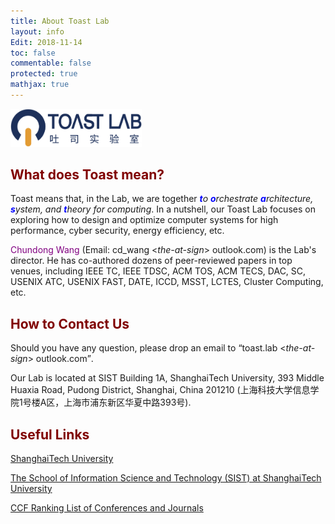 ```yaml
---
title: About Toast Lab
layout: info
Edit: 2018-11-14
toc: false
commentable: false
protected: true
mathjax: true
---
```

<img src="./logo.png" alt="The Logo of Toast Lab" width="210"> <br>
<h2><a class="toast"><font color="maroon">What does Toast mean?</font></a></h2>
<p>Toast means that, in the Lab, we are together <i><strong><font color="blue">t</font></strong>o <strong><font color="blue">o</font></strong>rchestrate <strong><font color="blue">a</font></strong>rchitecture, <strong><font color="blue">s</font></strong>ystem, and <strong><font color="blue">t</font></strong>heory for computing</i>. In a nutshell, our Toast Lab focuses on exploring how to design and optimize computer systems for high performance, cyber security, energy efficiency, etc.</p>

<p><a href="{{site.url}}{{site.baseurl}}/people#faculty" style="text-decoration: none;"><font color="purple">Chundong Wang</font></a> (Email: cd_wang <<i>the-at-sign</i>> outlook.com) is the Lab's director. He has co-authored dozens of peer-reviewed <a href="{{site.url}}{{site.baseurl}}/publications" style="text-decoration: none;">papers</a> in top venues, including IEEE TC, IEEE TDSC, ACM TOS, ACM TECS, DAC, SC, USENIX ATC, USENIX FAST, DATE, ICCD, MSST, LCTES, Cluster Computing, etc.</p>


<h2><a class="contact"><font color="maroon">How to Contact Us</font></a></h2>
<p>Should you have any question, please drop an email to <q>toast.lab <<i>the-at-sign</i>> outlook.com</q>.</p>

<p>Our Lab is located at SIST Building 1A, ShanghaiTech University, 393 Middle Huaxia Road, Pudong District, Shanghai, China 201210 (&#19978;&#28023;&#31185;&#25216;&#22823;&#23398;&#20449;&#24687;&#23398;&#38498;&#49;&#21495;&#27004;&#65;&#21306;&#65292;&#19978;&#28023;&#24066;&#28006;&#19996;&#26032;&#21306;&#21326;&#22799;&#20013;&#36335;&#51;&#57;&#51;&#21495;).</p>


<h2><a class="contact"><font color="maroon">Useful Links</font></a></h2>
<p><a href="http://www.shanghaitech.edu.cn/" target="_blank">ShanghaiTech University</a><p>
<p><a href="http://sist.shanghaitech.edu.cn/" target="_blank">The School of Information Science and Technology (SIST) at ShanghaiTech University</a><p>
<p><a href="https://www.ccf.org.cn/Academic_Evaluation/By_category/" target="_blank">CCF Ranking List of Conferences and Journals</a></p>
